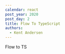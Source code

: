 ```yaml
---
calendar: react
post_year: 2020
post_day: 2
title: Flow To TypeScript
authors:
  - Kent Andersen
---
```

Flow to TS